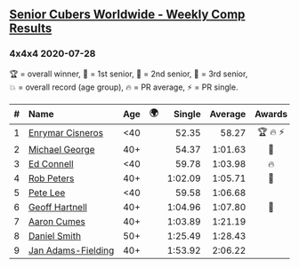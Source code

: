 <style>table {white-space: nowrap;}</style>
<link rel="stylesheet" type="text/css" href="/scw-comp/css/flags.css" />

## [Senior Cubers Worldwide - Weekly Comp Results](/scw-comp/results/)
### 4x4x4 2020-07-28

<span style="white-space: nowrap;">🏆 = overall winner</span>, <span style="white-space: nowrap;">🥇 = 1st senior</span>, <span style="white-space: nowrap;">🥈 = 2nd senior</span>, <span style="white-space: nowrap;">🥉 = 3rd senior</span>, <span style="white-space: nowrap;">💥 = overall record (age group)</span>, <span style="white-space: nowrap;">🔥 = PR average</span>, <span style="white-space: nowrap;">⚡ = PR single</span>.

| # | Name | Age | 🌍 | Single | Average | Awards | Solve 1 | Solve 2 | Solve 3 | Solve 4 | Solve 5 | Video |
| :--: | :-- | :--: | :--: | --: | --: | :--: | --: | --: | --: | --: | --: | :-- |
| 1 | [Enrymar Cisneros](../../persons/enrymar_cisneros/444.md) | <40 | <i class="flag flag-VE" /> | 52.35 | 58.27 | 🏆 🔥 ⚡ | 1:10.69 | 57.12 | 58.48 | 59.20 | 52.35 | [Desktop](https://www.facebook.com/events/299658408049797/permalink/303479464334358) / [Mobile](https://m.facebook.com/events/299658408049797?view=permalink&id=303479464334358) |
| 2 | [Michael George](../../persons/michael_george/444.md) | 40+ | <i class="flag flag-GB" /> | 54.37 | 1:01.63 | 🥇 | 1:13.38 | 54.37 | 1:02.10 | 1:00.24 | 1:02.56 | [Desktop](https://www.facebook.com/michael.george.545/videos/10214082963468448) / [Mobile](https://m.facebook.com/michael.george.545/videos/10214082963468448) |
| 3 | [Ed Connell](../../persons/ed_connell/444.md) | <40 | <i class="flag flag-IE" /> | 59.78 | 1:03.98 | 🔥 | 1:07.58 | 1:00.94 | 59.78 | 1:03.41 | 1:16.29 | [Desktop](https://www.facebook.com/events/299658408049797/permalink/302894051059566) / [Mobile](https://m.facebook.com/events/299658408049797?view=permalink&id=302894051059566) |
| 4 | [Rob Peters](../../persons/rob_peters/444.md) | 40+ | <i class="flag flag-US" /> | 1:02.09 | 1:05.71 | 🥈 | 1:15.37 | 1:02.79 | 1:02.09 | 1:05.99 | 1:08.36 | [Desktop](https://www.facebook.com/667027593/videos/10158606651627594) / [Mobile](https://m.facebook.com/667027593/videos/10158606651627594) |
| 5 | [Pete Lee](../../persons/pete_lee/444.md) | <40 | <i class="flag flag-GB" /> | 59.58 | 1:06.68 |  | 1:12.11 | 1:06.26 | 1:08.12 | 59.58 | 1:05.66 | [Desktop](https://www.facebook.com/events/299658408049797/permalink/303863320962639) / [Mobile](https://m.facebook.com/events/299658408049797?view=permalink&id=303863320962639) |
| 6 | [Geoff Hartnell](../../persons/geoff_hartnell/444.md) | 40+ | <i class="flag flag-GB" /> | 1:04.96 | 1:07.80 | 🥉 | 1:09.46 | 1:36.44 | 1:06.51 | 1:07.43 | 1:04.96 | [Desktop](https://www.facebook.com/events/299658408049797/permalink/303784320970539) / [Mobile](https://m.facebook.com/events/299658408049797?view=permalink&id=303784320970539) |
| 7 | [Aaron Cumes](../../persons/aaron_cumes/444.md) | 40+ | <i class="flag flag-GB" /> | 1:03.89 | 1:21.19 |  | 1:30.89 | 1:30.67 | 1:16.64 | 1:03.89 | 1:16.27 | [Desktop](https://www.facebook.com/events/299658408049797/permalink/300869934595311) / [Mobile](https://m.facebook.com/events/299658408049797?view=permalink&id=300869934595311) |
| 8 | [Daniel Smith](../../persons/daniel_smith/444.md) | 50+ | <i class="flag flag-US" /> | 1:25.49 | 1:28.43 |  | 1:30.97 | 1:26.28 | 1:29.14 | 1:25.49 | 1:29.86 | [Desktop](https://www.facebook.com/events/299658408049797/permalink/304803070868664) / [Mobile](https://m.facebook.com/events/299658408049797?view=permalink&id=304803070868664) |
| 9 | [Jan Adams-Fielding](../../persons/jan_adams_fielding/444.md) | 40+ | <i class="flag flag-GB" /> | 1:53.92 | 2:06.22 |  | 2:25.83 | 1:53.92 | 1:58.92 | DNS | DNS | [Desktop](https://www.facebook.com/events/299658408049797/permalink/304696037546034) / [Mobile](https://m.facebook.com/events/299658408049797?view=permalink&id=304696037546034) |

<!-- Global site tag (gtag.js) - Google Analytics -->
<script async src="https://www.googletagmanager.com/gtag/js?id=UA-86348435-3"></script>
<script>window.dataLayer = window.dataLayer || []; function gtag() {dataLayer.push(arguments);} gtag('js', new Date()); gtag('config', 'UA-86348435-3');</script>
